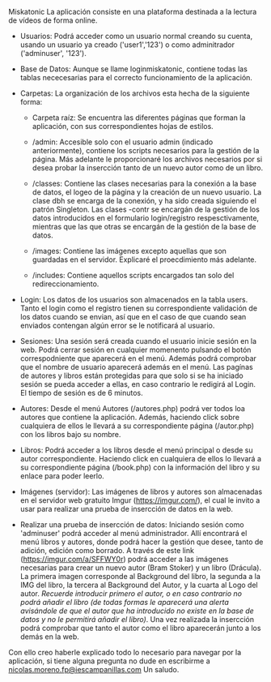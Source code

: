 Miskatonic
La aplicación consiste en una plataforma destinada a la lectura de vídeos de forma online. 

- Usuarios: Podrá acceder como un usuario normal creando su cuenta, usando un usuario ya creado ('user1','123') o como adminitrador ('adminuser', '123').

- Base de Datos: Aunque se llame loginmiskatonic, contiene todas las tablas nececesarias para el correcto funcionamiento de la aplicación.

- Carpetas: La organización de los archivos esta hecha de la siguiente forma:

    - Carpeta raíz: Se encuentra las diferentes páginas que forman la  aplicación, con sus correspondientes hojas de estilos.

    - /admin: Accesible solo con el usuario admin (indicado anteriormente), contiene los scripts necesarios para la gestión de la página. Más adelante le proporcionaré los archivos 
    necesarios por si desea probar la insercción tanto de un nuevo autor como de un libro.

    - /classes: Contiene las clases necesarias para la conexión a la base de datos, el logeo de la página y la creación de un nuevo usuario. La clase dbh se encarga de la conexión, y
    ha sido creada siguiendo el patrón Singleton. Las clases -contr se encargán de la gestión de los datos introducidos en el formulario login/registro respesctivamente, mientras que las
    que otras se encargán de la gestión de la base de datos.

    - /images: Contiene las imágenes excepto aquellas que son guardadas en el servidor. Explicaré el proecdimiento más adelante.

    - /includes: Contiene aquellos scripts encargados tan solo del redireccionamiento.

- Login: Los datos de los usuarios son almacenados en la tabla users. Tanto el login como el registro tienen su correspondiente validación de los datos cuando se envian, así que en el caso
de que cuando sean enviados contengan algún error se le notificará al usuario.

- Sesiones: Una sesión será creada cuando el usuario inicie sesión en la web. Podrá cerrar sesión en cualquier momenento pulsando el botón correspodniente que aparecerá en el menú. Además
podrá comprobar que el nombre de usuario aparecerá además en el menú. Las pagínas de autores y libros están protegidas para que solo si se ha iniciado sesión se pueda acceder a ellas, en
caso contrario le redigirá al Login. El tiempo de sesión es de 6 minutos.

- Autores: Desde el menú Autores (/autores.php) podrá ver todos loa autores que contiene la aplicación. Además, haciendo click sobre cualquiera de ellos le llevará a su correspondiente 
página (/autor.php) con los libros bajo su nombre.

- Libros: Podrá acceder a los libros desde el menú principal o desde su autor correspondiente. Haciendo click en cualquiera de ellos lo llevará a su correspondiente página (/book.php) con 
la información del libro y su enlace para poder leerlo.

- Imágenes (servidor): Las imágenes de libros y autores son almacenadas en el servidor web gratuito Imgur (https://imgur.com/), el cual le invito a usar para realizar una prueba de insercción
de datos en la web.

- Realizar una prueba de insercción de datos: Iniciando sesión como 'adminuser' podrá acceder al menú administrador. Allí encontrará el menú libros y autores, donde podrá hacer la gestión que
desee, tanto de adición, edición como borrado. A través de este link (https://imgur.com/a/SFFWY0r) podrá acceder a las imágenes necesarias para crear un nuevo autor (Bram Stoker) 
y un libro (Drácula). La primera imagen corresponde al Background del libro, la segunda a la IMG del libro, la tercera al Background del Autor, y la cuarta al Logo del autor. 
*Recuerde introducir primero el autor, o en caso contrario no podrá añadir el libro (de todas formas le aparecerá una alerta avisándole de que el autor que ha introducido no existe en la 
base de datos y no le permitirá añadir el libro)*. Una vez realizada la insercción podrá comprobar que tanto el autor como el libro aparecerán junto a los demás en la web.


Con ello creo haberle explicado todo lo necesario para navegar por la aplicación, si tiene alguna pregunta no dude en escribirme a nicolas.moreno.fp@iescampanillas.com
Un saludo.
